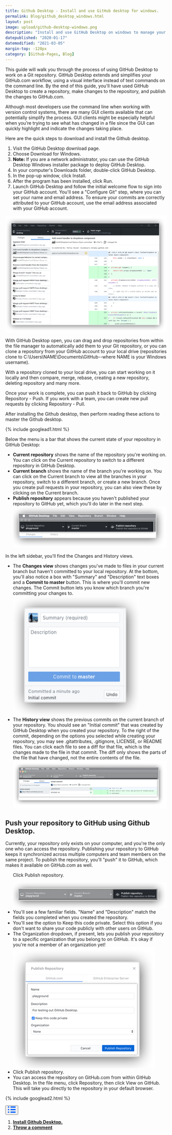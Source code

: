 ```yaml
---
title: Github Desktop - Install and use GitHub desktop for windows.
permalink: Blog/github_desktop_windows.html
layout: post
image: upload/github-desktop-windows.png
description: "Install and use GitHub Desktop on windows to manage your project work. Authenticate to GitHub.com, keep the project up-to-date, and review your preferred settings. Use GitHub Desktop to manage your projects, create meaningful commits, and track the project's history in an app instead of on the command line."
datepublished: "2020-01-17"
datemodified: "2021-03-05"
margin-top: -120px
category: [Github-Pages, Blog]
---
```


This guide will walk you through the process of using GitHub Desktop to work on a Git repository. GitHub Desktop extends and simplifies your GitHub.com workflow, using a visual interface instead of text commands on the command line. By the end of this guide, you'll have used GitHub Desktop to create a repository, make changes to the repository, and publish the changes to GitHub.com.

Although most developers use the command line when working with version control systems, there are many GUI clients available that can potentially simplify the process. GUI clients might be especially helpful when you’re trying to see what has changed in a file since the GUI can quickly highlight and indicate the changes taking place.

Here are the quick steps to download and install the Github desktop.

<ol id="install-github-desktop">
<li>Visit the GitHub Desktop download page. </li>
<li>Choose Download for Windows.</li>
<li><span style="color: black; font-weight: bolder">Note:</span> If you are a network administrator, you can use the GitHub Desktop Windows installer package to deploy GitHub Desktop.</li>

<li>  In your computer's Downloads folder, double-click GitHub Desktop. </li>
<li>In the pop-up window, click Install.</li>

<li>After the program has been installed, click Run. </li>
<li>Launch GitHub Desktop and follow the initial welcome flow to sign into your GitHub account. You'll see a "Configure Git" step, where you can set your name and email address. To ensure your commits are correctly attributed to your GitHub account, use the email address associated with your GitHub account.</li></ol>

<img src="/uploads/github-desktop.png">

With GitHub Desktop open, you can drag and drop repositories from within the file manager to automatically add them to your Git repository, or you can clone a repository from your GitHub account to your local drive (repositories clone to C:\Users\NAME\Documents\GitHub--where NAME is your Windows username).

With a repository cloned to your local drive, you can start working on it locally and then compare, merge, rebase, creating a new repository, deleting repository and many more.

Once your work is complete, you can push it back to GitHub by clicking Repository - Push. If you work with a team, you can create new pull requests by clicking Repository - Pull.

After installing the Github desktop, then perform reading these actions to master the Github desktop.

{% include googlead1.html %}

Below the menu is a bar that shows the current state of your repository in GitHub Desktop:

<ul>

<li><strong>Current repository</strong> shows the name of the repository you're working on. You can click on the Current repository to switch to a different repository in GitHub Desktop.  </li>

<li><strong>Current branch</strong> shows the name of the branch you're working on. You can click on the Current branch to view all the branches in your repository, switch to a different branch, or create a new branch. Once you create pull requests in your repository, you can also view these by clicking on the Current branch.</li>

<li><strong>Publish repository</strong> appears because you haven't published your repository to GitHub yet, which you'll do later in the next step. </li>

<img src="/uploads/explore-github-desktop.png">

</ul>

In the left sidebar, you'll find the Changes and History views.

<ul>
<li>The <strong>Changes view</strong> shows changes you've made to files in your current branch but haven't committed to your local repository. At the bottom, you'll also notice a box with "Summary" and "Description" text boxes and a <strong>Commit to master</strong> button. This is where you'll commit new changes. The Commit button lets you know which branch you're committing your changes to.
</li>

<img src="/uploads/commit-area.png">

<li> The <strong>History view</strong> shows the previous commits on the current branch of your repository. You should see an "Initial commit" that was created by GitHub Desktop when you created your repository. To the right of the commit, depending on the options you selected while creating your repository, you may see .gitattributes, .gitignore, LICENSE, or README files. You can click each file to see a diff for that file, which is the changes made to the file in that commit. The diff only shows the parts of the file that have changed, not the entire contents of the file.  
</li>

<img src="/uploads/history-view.png">

</ul>

<h2>Push your repository to GitHub using Github Desktop.</h2>

Currently, your repository only exists on your computer, and you're the only one who can access the repository. Publishing your repository to GitHub keeps it synchronized across multiple computers and team members on the same project. To publish the repository, you'll "push" it to GitHub, which makes it available on GitHub.com as well.

<ul>

Click Publish repository.

<img src="/uploads/publish-repository.png">

<li>You'll see a few familiar fields. "Name" and "Description" match the fields you completed when you created the repository.</li>

<li>You'll see the option to Keep this code private. Select this option if you don't want to share your code publicly with other users on GitHub.</li>

<li>The Organization dropdown, if present, lets you publish your repository to a specific organization that you belong to on GitHub. It's okay if you're not a member of an organization yet!
</li>

<img src="/uploads/publish-repository-steps.png">

<li>Click Publish repository.</li>

<li>You can access the repository on GitHub.com from within GitHub Desktop. In the file menu, click Repository, then click View on GitHub. This will take you directly to the repository in your default browser. </li>
</ul>

{% include googlead2.html %}

<div class="anim_container">
<button id="show">
<svg width="24" height="20" viewBox="0 0 24 20">
<path d="M3 0H1C0.4 0 0 0.4 0 1V3C0 3.6 0.4 4 1 4H3C3.6 4 4 3.6 4 3V1C4 0.4 3.6 0 3 0Z"
									fill="#0066FF" />
								<path d="M3 0H1C0.4 0 0 0.4 0 1V3C0 3.6 0.4 4 1 4H3C3.6 4 4 3.6 4 3V1C4 0.4 3.6 0 3 0Z"
									transform="translate(0 8)" fill="#0066FF" />
								<path d="M3 0H1C0.4 0 0 0.4 0 1V3C0 3.6 0.4 4 1 4H3C3.6 4 4 3.6 4 3V1C4 0.4 3.6 0 3 0Z"
									transform="translate(0 16)" fill="#0066FF" />
								<path
									d="M15 0H1C0.4 0 0 0.4 0 1V3C0 3.6 0.4 4 1 4H15C15.6 4 16 3.6 16 3V1C16 0.4 15.6 0 15 0Z"
									transform="translate(8)" fill="#0066FF" />
								<path
									d="M15 0H1C0.4 0 0 0.4 0 1V3C0 3.6 0.4 4 1 4H15C15.6 4 16 3.6 16 3V1C16 0.4 15.6 0 15 0Z"
									transform="translate(8 8)" fill="#0066FF" />
								<path
									d="M15 0H1C0.4 0 0 0.4 0 1V3C0 3.6 0.4 4 1 4H15C15.6 4 16 3.6 16 3V1C16 0.4 15.6 0 15 0Z"
									transform="translate(8 16)" fill="#0066FF" />
							</svg>
						</button><div id="links_container">
							<ol>
        <li><a href="#install-github-desktop" class="test"><b>Install Github Desktop.</b></a></li>
								<li><a href="#disqus_thread" class="test"><b>Throw a comment</b></a></li>
							</ol>
						</div>
</div>
